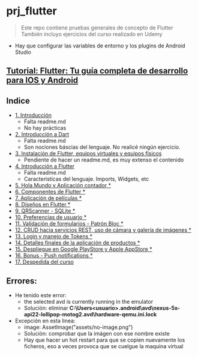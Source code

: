 # prj_flutter

> Este repo contiene pruebas generales de concepto de Flutter <br/>
> También incluyo ejercicios del curso realizado en Udemy

- Hay que configurar las variables de entorno y los plugins de Android Studio

## [Tutorial: Flutter: Tu guía completa de desarrollo para IOS y Android](https://www.udemy.com/flutter-ios-android-fernando-herrera/learn/lecture/14532352?start=15#overview)

## Indice
- [1. Introducción]()
    - Falta readme.md
    - No hay prácticas
- [2. Introducción a Dart]()
    - Falta readme.md
    - Son nociones báscias del lenguaje. No realicé ningún ejercicio.
- [3. Instalación de Flutter, equipos virtuales y equipos físicos]()
    - Pendiente de hacer un readme.md, es muy extenso el contenido
- [4. Introducción a Flutter]()
    - Falta readme.md
    - Caracteristicas del lenguaje. Imports, Widgets, etc
- [5. Hola Mundo y Aplicación contador *](https://github.com/eacevedof/prj_flutter/tree/master/flutter_vscode)
- [6. Componentes de Flutter *](https://github.com/eacevedof/prj_flutter/tree/master/flutter_componentes#cap-6---flutter_componentes)
- [7. Aplicación de películas *](https://github.com/eacevedof/prj_flutter/tree/master/flutter_peliculas#cap-7---flutter_peliculas)
- [8. Diseños en Flutter *](https://github.com/eacevedof/prj_flutter/tree/master/flutter_disenos#8-dise%C3%B1os-en-flutter)
- [9. QRScanner - SQLite *](https://github.com/eacevedof/prj_flutter/tree/master/flutter_qrreader#qr-reader-capitulo-9)
- [10. Preferencias de usuario *](https://github.com/eacevedof/prj_flutter/tree/master/flutter_preferencias_usuario#qr-reader-capitulo-10)
- [11. Validación de formularios - Patrón Bloc *](https://github.com/eacevedof/prj_flutter/tree/master/flutter_formvalidation#11-validaci%C3%B3n-de-formularios---patr%C3%B3n-bloc)
- [12. CRUD hacia servicios REST, uso de cámara y galería de imágenes *](https://github.com/eacevedof/prj_flutter/tree/master/flutter_formvalidation#12-crud-hacia-servicios-rest-uso-de-c%C3%A1mara-y-galer%C3%ADa-de-im%C3%A1genes) 
- [13. Login y manejo de Tokens *](https://github.com/eacevedof/prj_flutter/tree/master/flutter_formvalidation#13-login-y-manejo-de-tokens)
- [14. Detalles finales de la aplicación de productos *](https://github.com/eacevedof/prj_flutter/tree/master/flutter_formvalidation#14-detalles-finales-de-la-aplicaci%C3%B3n-de-productos)
- [15. Despliegue en Google PlayStore y Apple AppStore *](https://github.com/eacevedof/prj_flutter/tree/master/flutter_deploy_googleapple#15-despliegue-en-google-playstore-y-apple-appstore)
- [16. Bonus - Push notifications *](https://github.com/eacevedof/prj_flutter/tree/master/flutter_pushnotifications#16-bonus---push-notifications)
- [17. Despedida del curso]()

## Errores:
- He tenido este error:
    - the selected avd is currently running in the emulator
    - Solución: eliminar **C:\Users\<usuario>\.android\avd\nexus-5x-api22-lollipop-motog2.avd\hardware-qemu.ini.lock**
- Excepción en esta linea:
    - image: AssetImage("assets/no-image.png")
    - Solución: comprobar que la imágen con ese nombre existe
    - Hay que hacer un hot restart para que se copien nuevamente los ficheros, eso a veces provoca que se cuelgue la maquina virtual